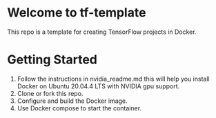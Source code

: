 # Welcome to tf-template

This repo is a template for creating TensorFlow projects in Docker.


# Getting Started

1. Follow the instructions in nvidia_readme.md this will help you install Docker on Ubuntu 20.04.4 LTS with NVIDIA gpu support.  
2. Clone or fork this repo.  
3. Configure and build the Docker image.  
4. Use Docker compose to start the container.  


```
